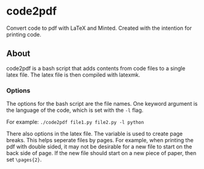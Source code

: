# code2pdf
Convert code to pdf with LaTeX and Minted. Created with the intention for printing code.

## About
code2pdf is a bash script that adds contents from code files to a single latex file. The latex file is then compiled with latexmk.

### Options
The options for the bash script are the file names. One keyword argument is the language of the code, which is set with the `-l` flag.

For example: `./code2pdf file1.py file2.py -l python`

There also options in the latex file. The variable is used to create page breaks. This helps seperate files by pages. For example, when printing the pdf with double sided, it may not be desirable for a new file to start on the back side of page. If the new file should start on a new piece of paper, then set `\pages{2}`.
